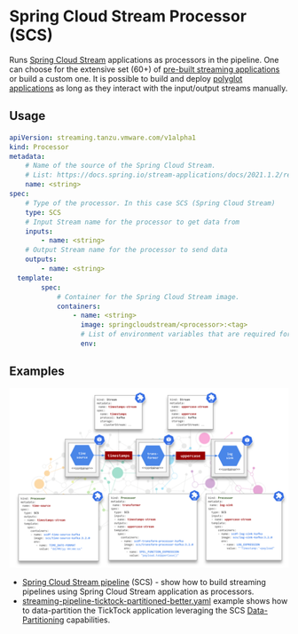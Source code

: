# Spring Cloud Stream Processor (SCS)

Runs [Spring Cloud Stream](https://spring.io/projects/spring-cloud-stream) applications as processors in the pipeline. One can choose for the extensive set (60+) of [pre-built streaming applications](https://dataflow.spring.io/docs/applications/pre-packaged/#stream-applications) or build a custom one. It is possible to build and deploy [polyglot applications](https://dataflow.spring.io/docs/recipes/polyglot/processor/) as long as they interact with the input/output streams manually.

## Usage

```yaml
apiVersion: streaming.tanzu.vmware.com/v1alpha1
kind: Processor
metadata:
    # Name of the source of the Spring Cloud Stream.
    # List: https://docs.spring.io/stream-applications/docs/2021.1.2/reference/html/#sources
    name: <string>
spec:
    # Type of the processor. In this case SCS (Spring Cloud Stream)
    type: SCS
    # Input Stream name for the processor to get data from
    inputs:
        - name: <string>
    # Output Stream name for the processor to send data
    outputs:
        - name: <string>
  template:
        spec:
            # Container for the Spring Cloud Stream image.
            containers:
                - name: <string>
                  image: springcloudstream/<processor>:<tag>
                  # List of environment variables that are required for the processor.
                  env:
```

## Examples

![](../../../samples/spring-cloud-stream/ticktock-deployment.svg)

- [Spring Cloud Stream pipeline](../../../samples/spring-cloud-stream/tick-tock.md) (SCS) - show how to build streaming pipelines using Spring Cloud Stream application as processors.
- [streaming-pipeline-ticktock-partitioned-better.yaml](https://github.com/vmware-tanzu/streaming-runtimes/blob/main/streaming-runtime-samples/spring-cloud-stream/streaming-pipeline-ticktock-partitioned-better.yaml) example shows how to data-partition the TickTock application leveraging the SCS [Data-Partitioning](../../data-partitioning/data-partitioning.md) capabilities.